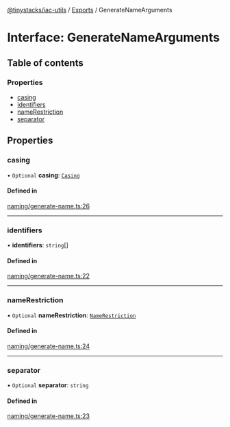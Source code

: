 [@tinystacks/iac-utils](../README.md) / [Exports](../modules.md) / GenerateNameArguments

# Interface: GenerateNameArguments

## Table of contents

### Properties

- [casing](GenerateNameArguments.md#casing)
- [identifiers](GenerateNameArguments.md#identifiers)
- [nameRestriction](GenerateNameArguments.md#namerestriction)
- [separator](GenerateNameArguments.md#separator)

## Properties

### casing

• `Optional` **casing**: [`Casing`](../enums/Casing.md)

#### Defined in

[naming/generate-name.ts:26](https://github.com/tinystacks/iac-utils/blob/9731283/src/naming/generate-name.ts#L26)

___

### identifiers

• **identifiers**: `string`[]

#### Defined in

[naming/generate-name.ts:22](https://github.com/tinystacks/iac-utils/blob/9731283/src/naming/generate-name.ts#L22)

___

### nameRestriction

• `Optional` **nameRestriction**: [`NameRestriction`](NameRestriction.md)

#### Defined in

[naming/generate-name.ts:24](https://github.com/tinystacks/iac-utils/blob/9731283/src/naming/generate-name.ts#L24)

___

### separator

• `Optional` **separator**: `string`

#### Defined in

[naming/generate-name.ts:23](https://github.com/tinystacks/iac-utils/blob/9731283/src/naming/generate-name.ts#L23)
